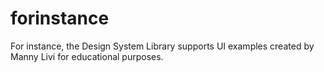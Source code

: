# forinstance
For instance, the Design System Library supports UI examples created by Manny Livi for educational purposes.
